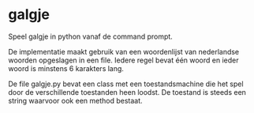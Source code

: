 # galgje
Speel galgje in python vanaf de command prompt.

De implementatie maakt gebruik van een woordenlijst van nederlandse woorden
opgeslagen in een file. Iedere regel bevat één woord en ieder woord is minstens
6 karakters lang. 

De file galgje.py bevat een class met een toestandsmachine die het spel door de
verschillende toestanden heen loodst. De toestand is steeds een string waarvoor
ook een method bestaat.
